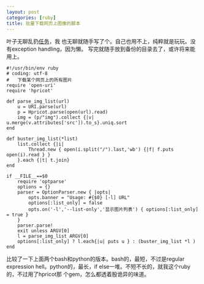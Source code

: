 ```yaml
---
layout: post
categories: [ruby]
title: 批量下载网页上图像的脚本
---
```


叶子无聊乱扔[任务](http://forum.ubuntu.org.cn/viewtopic.php?f=163&t=255061)，我
也无聊就随手写了个。自己也用不上，纯粹就是玩玩。没有exception handling，因为懒。
写完就随手放到备份的目录去了，或许将来能用上。

    #!/usr/bin/env ruby
    # coding: utf-8
    #   下载某个网页上的所有图片
    require 'open-uri'
    require 'hpricot'

    def parse_img_list(url)
        u = URI.parse(url)
        p = Hpricot.parse(open(url).read)
        img = (p/"img").collect {|v| u.merge(v.attributes['src']).to_s}.uniq.sort
    end

    def buster_img_list(*list)
        list.collect {|i| 
            Thread.new { open(i.split("/").last,'wb') {|f| f.puts open(i).read } } 
        }.each {|t| t.join}
    end

    if __FILE__==$0
        require 'optparse'
        options = {}
        parser = OptionParser.new { |opts|
            opts.banner = "Usage: #{$0} [-l] URL"
            options[:list_only] = false
            opts.on('-l','--list-only','显示图片列表') { options[:list_only] = true }
        }
        parser.parse!
        exit unless ARGV[0]
        l = parse_img_list ARGV[0]
        options[:list_only] ? l.each{|u| puts u } : (buster_img_list *l )
    end

比较了一下上面两个bash和python的版本。bash的，最短，不过是regular expression
hell。python的，最长，if else一堆。不短不长的，就我这个ruby的，不过用了hpricot那
个gem，怎么都透着股诡异的味道。
